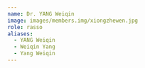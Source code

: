```yaml
---
name: Dr. YANG Weiqin
image: images/members.img/xiongzhewen.jpg
role: rasso
aliases:
  - YANG Weiqin
  - Weiqin Yang
  - Yang Weiqin
---
```

